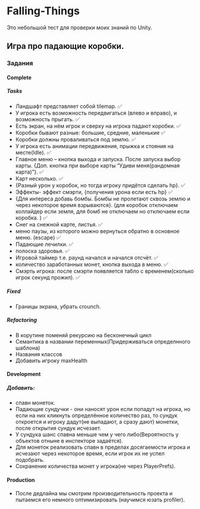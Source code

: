 # Falling-Things
Это небольшой тест для проверки моих знаний по Unity.
## Игра про падающие коробки.
### Задания
#### Complete
##### Tasks
* Ландшафт представляет собой tilemap. :white_check_mark:
* У игрока есть возможность передвигаться (влево и вправо), и возможность прыгать. :white_check_mark:
* Есть экран, на нём игрок и сверху на игрока падают коробки. :white_check_mark:
* Коробки бывают разные: большие, средние, маленькие  :white_check_mark:
* Коробки должны проваливаться под землю. :white_check_mark:
* У игрока есть анимации передвижения, прыжка и стояния на месте(Idle). :white_check_mark:
* Главное меню – кнопка выхода и запуска. После запуска выбор карты. {Доп. кнопка при выборе карты “Удиви меня(рандомная карта)”}. :white_check_mark:
* Карт несколько. :white_check_mark:
* {Разный урон у коробок, но тогда игроку придётся сделать hp}. :white_check_mark:
* Эффекты- эффект смэрти, {получения урона если есть hp} :white_check_mark:
* {Для интереса добавь бомбы. Бомбы не пролетают сквозь землю и через некоторое время взрываются}. (для коробок отключаем коллайдер если земля, для бомб не отключаем но отключаем если коробка. ) :white_check_mark:
* Cнег на снежной карте, листья. :white_check_mark:
* меню паузы, из которого можно вернуться обратно в основное меню. (escape) :white_check_mark:
* Падающие лечилки. :white_check_mark:
* полоска здоровья. :white_check_mark:
* Игровой таймер т.е. раунд начался и начался отсчёт. :white_check_mark:
* количество заработанных монет, кнопка выхода в меню. :white_check_mark:
* Смэрть игрока: после смэрти появляется табло с временем(сколько игрок секунд прожил). :white_check_mark:
##### Fixed
* Границы экрана, убрать crounch.
##### Refactoring
* В корутине поменяй рекурсию на бесконечный цикл 
* Семантика в названии переменных(Придерживаться определнного шаблона)
* Названия классов 
* Добавить игроку maxHealth
#### Development
##### Добавить: 
* спавн монеток.
* Падающие сундучки - они наносят урон если попадут на игрока, но если на них кликнуть определённое количество раз, то сундук откроется и игроку дадут(не выпадают, а сразу дают) монетки, после открытия сундук исчезает.
* У сундука шанс спавна меньше чем у чего либо(Вероятность у объектов отныне в инспекторе задаётся).
* Для монеток реализовать спавн в пределах досягаемости игрока и исчезают через некоторое время, если игрок их не успел подобрать.
* Сохранение количества монет у игрока(не через PlayerPrefs).
#### Production
* После дедлайна мы смотрим производительность проекта и пытаемся его немного оптимизировать (научимся юзать profiler).